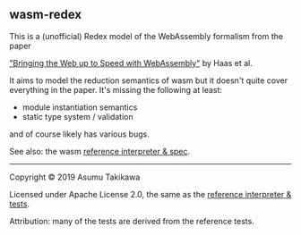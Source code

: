 wasm-redex
----------

This is a (unofficial) Redex model of the WebAssembly formalism from the paper

  ["Bringing the Web up to Speed with WebAssembly"](https://dl.acm.org/citation.cfm?doid=3062341.3062363) by Haas et al.

It aims to model the reduction semantics of wasm but it doesn't quite cover
everything in the paper. It's missing the following at least:

  * module instantiation semantics
  * static type system / validation

and of course likely has various bugs.

See also: the wasm [reference interpreter & spec](https://github.com/WebAssembly/spec).

---

Copyright © 2019 Asumu Takikawa

Licensed under Apache License 2.0, the same as the [reference interpreter & tests](https://github.com/WebAssembly/spec/blob/master/LICENSE).

Attribution: many of the tests are derived from the reference tests.
